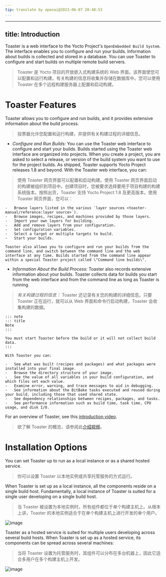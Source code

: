 ```yaml
---
tip: translate by openai@2023-06-07 20:48:53
...
```

---
title: Introduction
-------------------

Toaster is a web interface to the Yocto Project\'s `OpenEmbedded Build System`. The interface enables you to configure and run your builds. Information about builds is collected and stored in a database. You can use Toaster to configure and start builds on multiple remote build servers.

> Toaster 是 Yocto 项目的开放嵌入式构建系统的 Web 界面。该界面使您可以配置和运行构建。有关构建的信息将收集并存储在数据库中。您可以使用 Toaster 在多个远程构建服务器上配置和启动构建。

# Toaster Features

Toaster allows you to configure and run builds, and it provides extensive information about the build process.

> 投票器允许您配置和运行构建，并提供有关构建过程的详细信息。

- *Configure and Run Builds:* You can use the Toaster web interface to configure and start your builds. Builds started using the Toaster web interface are organized into projects. When you create a project, you are asked to select a release, or version of the build system you want to use for the project builds. As shipped, Toaster supports Yocto Project releases 1.8 and beyond. With the Toaster web interface, you can:

> 使用 Toaster 网页界面可以配置和启动构建。使用 Toaster 网页界面启动的构建被组织到项目中。创建项目时，您被要求选择要用于项目构建的构建系统版本。按照出货，Toaster 支持 Yocto Project 1.8 及更高版本。使用 Toaster 网页界面，您可以：

```
-   Browse layers listed in the various `layer sources <toaster-manual/reference:layer source>`).
-   Browse images, recipes, and machines provided by those layers.
-   Import your own layers for building.
-   Add and remove layers from your configuration.
-   Set configuration variables.
-   Select a target or multiple targets to build.
-   Start your builds.

Toaster also allows you to configure and run your builds from the command line, and switch between the command line and the web interface at any time. Builds started from the command line appear within a special Toaster project called \"Command line builds\".
```

- *Information About the Build Process:* Toaster also records extensive information about your builds. Toaster collects data for builds you start from the web interface and from the command line as long as Toaster is running.

> *有关构建过程的信息：* Toaster 还记录有关您的构建的详细信息。只要 Toaster 正在运行，就可以从 Web 界面和命令行启动构建，Toaster 会收集构建的数据。

```
::: note
::: title
Note
:::

You must start Toaster before the build or it will not collect build data.
:::

With Toaster you can:

-   See what was built (recipes and packages) and what packages were installed into your final image.
-   Browse the directory structure of your image.
-   See the value of all variables in your build configuration, and which files set each value.
-   Examine error, warning, and trace messages to aid in debugging.
-   See information about the BitBake tasks executed and reused during your build, including those that used shared state.
-   See dependency relationships between recipes, packages, and tasks.
-   See performance information such as build time, task time, CPU usage, and disk I/O.
```

For an overview of Toaster, see this [introduction video](https://youtu.be/BlXdOYLgPxA).

> 欲了解 Toaster 的概览，请参阅此[介绍视频](https://youtu.be/BlXdOYLgPxA)。

# Installation Options

You can set Toaster up to run as a local instance or as a shared hosted service.

> 你可以设置 Toaster 以本地实例或共享托管服务的方式运行。

When Toaster is set up as a local instance, all the components reside on a single build host. Fundamentally, a local instance of Toaster is suited for a single user developing on a single build host.

> 当 Toaster 被设置为本地实例时，所有组件都位于单个构建主机上。从根本上讲，Toaster 的本地实例适合于在单个构建主机上进行开发的单个用户。

![image](figures/simple-configuration.png)

Toaster as a hosted service is suited for multiple users developing across several build hosts. When Toaster is set up as a hosted service, its components can be spread across several machines:

> 当将 Toaster 设置为托管服务时，其组件可以分布在多台机器上，因此它适合多用户在多个构建主机上开发。

![image](figures/hosted-service.png)
